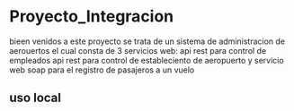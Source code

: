 # Proyecto_Integracion

bieen venidos a este proyecto se trata de un sistema de administracion de aerouertos el cual consta de 3 servicios web: 
api rest para control de empleados 
api rest para control de estableciento de aeropuerto
y servicio web soap para el registro de pasajeros a un vuelo

## uso local
